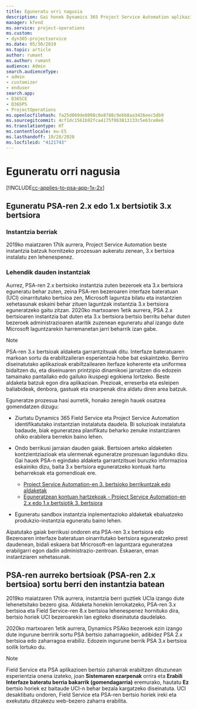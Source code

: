 ```yaml
---
title: Eguneratu orri nagusia
description: Gai honek Dynamics 365 Project Service Automation aplikazioko eginbide berri eta aldatuak bilatzeko tokiari eta azken bertsiora eguneratzeko prozesuari buruzko informazioa eskaintzen du.
manager: kfend
ms.service: project-operations
ms.custom:
- dyn365-projectservice
ms.date: 05/30/2019
ms.topic: article
author: rumant
ms.author: rumant
audience: Admin
search.audienceType:
- admin
- customizer
- enduser
search.app:
- D365CE
- D365PS
- ProjectOperations
ms.openlocfilehash: fa25d069de8098c0e8788c9ebb8aa3426eec5db9
ms.sourcegitcommit: 4cf1dc1561b92fca4175f0b3813133c5e63ce8e6
ms.translationtype: HT
ms.contentlocale: eu-ES
ms.lasthandoff: 10/28/2020
ms.locfileid: "4121743"
---
```

# <a name="upgrade-home-page"></a>Eguneratu orri nagusia

[!INCLUDE[cc-applies-to-psa-app-1x-2x](../includes/cc-applies-to-psa-app-1x-2x.md)]

## <a name="upgrade-from-psa-version-2x-or-1x-to-version-3x"></a>Eguneratu PSA-ren 2.x edo 1.x bertsiotik 3.x bertsiora

### <a name="new-instances"></a>Instantzia berriak

2019ko maiatzaren 17tik aurrera, Project Service Automation beste instantzia batzuk hornitzeko prozesuan aukeratu zenean, 3.x bertsioa instalatu zen lehenespenez.

### <a name="existing-instances"></a>Lehendik dauden instantziak

Aurrez, PSA-ren 2.x bertsioko instantzia zuten bezeroek eta 3.x bertsiora eguneratu behar zuten, zeina PSA-ren bezeroaren interfaze bateratuan (UCI) oinarritutako bertsioa zen, Microsoft laguntza bilatu eta instantzien xehetasunak eskaini behar zituen laguntzak instantzia 3.x bertsiora eguneratzeko gaitu zitzan. 2020ko martxoaren 1etik aurrera, PSA 2.x bertsioaren instantzia bat duten eta 3.x bertsiora bertsio berritu behar duten bezeroek administrazioaren ataritik zuzenean eguneratu ahal izango dute Microsoft laguntzarekin harremanetan jarri beharrik izan gabe.  

> [!NOTE]
> PSA-ren 3.x bertsioak aldaketa garrantzitsuak ditu. Interfaze bateratuaren markoan sortu da erabiltzaileran esperientzia hobe bat eskaintzeko. Berriro diseinatutako aplikazioak erabiltzailearen iterfaze koherente eta uniformea bidaltzen du, eta diseinuaren printzipio dinamikoei jarraitzen dio edozein tamainako pantailako edo gailuko ikuspegi egokiena lortzeko. Beste aldaketa batzuk egon dira aplikazioan. Prezioak, erreserba eta esleipen baliabideak, denbora, gastuak eta onarpenak dira aldatu diren area batzuk.

Eguneratze prozesua hasi aurretik, honako zeregin hauek osatzea gomendatzen dizugu:

- Ziurtatu Dynamics 365 Field Service eta Project Service Automation identifikatutako instantzian instalatuta daudela. Bi soluzioak instalatuta badaude, biak eguneratzea planifikatu beharko zenuke instantziaren ohiko erabilera berrekin baino lehen.
- Ondo berrikusi jarraian dauden gaiak. Bertsioen arteko aldaketen kontzientziazioak eta ulermenak eguneratze prozesuan lagunduko dizu. Gai hauek PSA-n egindako aldaketa garrantzitsuei buruzko informazioa eskainiko dizu, baita 3.x bertsiora eguneratzeko kontuak hartu beharrekoak eta gomendioak ere.

    - [Project Service Automation-en 3. bertsioko berrikuntzak edo aldaketak](whats-new-changed-v3.md)
    - [Eguneratzean kontuan hartzekoak - Project Service Automation-en 2.x edo 1.x bertsiotik 3. bertsiora](upgrade-v3.md)

- Eguneratu sandbox instantzia inplementazioko aldaketak ebaluatzeko produkzio-instantzia eguneratu baino lehen.

Aipatutako gaiak berrikusi ondoren eta PSA-ren 3.x bertsiora edo Bezeroaren interfaze bateratuan oinarritutako bertsiora eguneratzeko prest daudenean, bidali eskaera bat Mricrosoft-en laguntzara eguneratzea erabilgarri egon dadin administrazio-zentroan. Eskaeran, eman instantziaren xehetasunak.

## <a name="older-versions-of-psa-psa-version-2x-in-a-newly-created-instance"></a>PSA-ren aurreko bertsioak (PSA-ren 2.x bertsioa) sortu berri den instantzia batean

2019ko maiatzaren 17tik aurrera, instantzia berri guztiek UCIa izango dute lehenetsitako bezero gisa. Aldaketa honekin lerrokatzeko, PSA-ren 3.x bertsioa eta Field Service-ren 8.x bertsioa lehenespenez hornituko dira, bertsio horiek UCI bezeroarekin lan egiteko diseinatuta daudelako.

2020ko martxoaren 1etik aurrera, Dynamics PSAko bezeroek ezin izango dute ingurune berririk sortu PSA bertsio zaharragoekin, adibidez PSA 2.x bertsioa edo zaharragoa erabiliz. Edozein ingurune berrik PSA 3.x bertsioa soilik lortuko du.

> [!NOTE]
> Field Service eta PSA aplikazioen bertsio zaharrak erabiltzen dituzunean esperientzia onena izateko, joan **Sistemaren ezarpenak** orrira eta **Erabili Interfaze bateratu berria bakarrik (gomendagarria)** eremurako, hautatu **Ez** bertsio horiek ez baitaude UCI-n behar bezala kargatzeko diseinatuta. UCI desaktibatu ondoren, Field Service eta PSA-ren bertsio horiek ireki eta exekutatu ditzakezu web-bezero zaharra erabilita. 
